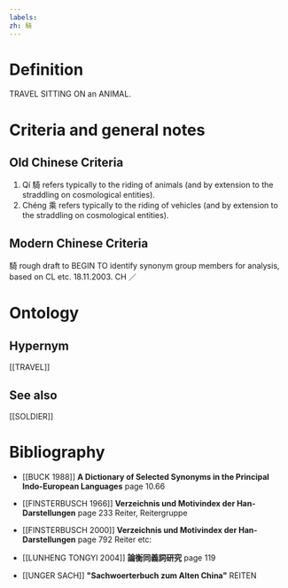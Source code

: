 ```yaml
---
labels: 
zh: 騎
---
```


# Definition
TRAVEL SITTING ON an ANIMAL.
# Criteria and general notes
## Old Chinese Criteria
1. Qí 騎 refers typically to the riding of animals (and by extension to the straddling on cosmological entities).
2. Chéng 乘 refers typically to the riding of vehicles (and by extension to the straddling on cosmological entities).
## Modern Chinese Criteria
騎
rough draft to BEGIN TO identify synonym group members for analysis, based on CL etc. 18.11.2003. CH ／
# Ontology

## Hypernym
[[TRAVEL]]
## See also
[[SOLDIER]]
# Bibliography
- [[BUCK 1988]]
**A Dictionary of Selected Synonyms in the Principal Indo-European Languages** page 10.66

- [[FINSTERBUSCH 1966]]
**Verzeichnis und Motivindex der Han-Darstellungen** page 233
Reiter, Reitergruppe
- [[FINSTERBUSCH 2000]]
**Verzeichnis und Motivindex der Han-Darstellungen** page 792
Reiter etc:
- [[LUNHENG TONGYI 2004]]
**論衡同義詞研究** page 119

- [[UNGER SACH]]
**"Sachwoerterbuch zum Alten China"** 
REITEN
